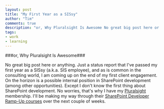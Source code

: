 ```yaml
--- 
layout: post
title: "My First Year as a SISsy"
author: "Tim"
comments: true
description: "or, Why Pluralsight Is Awesome No great big post here or anything. Just a status report that I've passed my first year as a SISsy (a.k.a. SIS employee), and as is common in the consulting world, I am coming up..."
tags:
- work
- learning
---
```


###or, Why Pluralsight Is Awesome###

No great big post here or anything. Just a status report that I've passed my first year as a SISsy (a.k.a. SIS employee), and as is common in the consulting world, I am coming up on the end of my first client engagement. On the horizon is a possible internal position in SharePoint development (among other opportunities). Except I don't know the first thing about SharePoint development. No worries, that's why I have my [Pluralsight][1] membership. I'll be making my way through their [SharePoint Developer Ramp-Up courses][2] over the next couple of weeks.

[1]: http://pluralsight.com
[2]: http://pluralsight.com/training/Courses/Find?highlight=true&searchTerm=SharePoint+2010+Developer+Ramp-Up